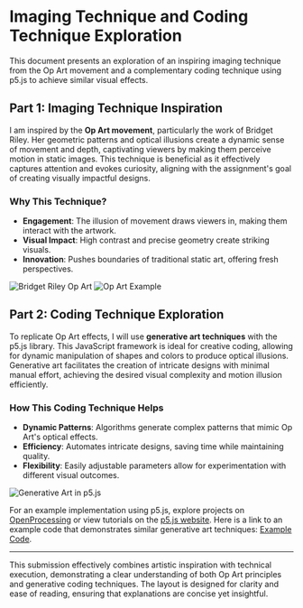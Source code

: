 # Imaging Technique and Coding Technique Exploration

This document presents an exploration of an inspiring imaging technique from the Op Art movement and a complementary coding technique using p5.js to achieve similar visual effects.

## Part 1: Imaging Technique Inspiration

I am inspired by the **Op Art movement**, particularly the work of Bridget Riley. Her geometric patterns and optical illusions create a dynamic sense of movement and depth, captivating viewers by making them perceive motion in static images. This technique is beneficial as it effectively captures attention and evokes curiosity, aligning with the assignment's goal of creating visually impactful designs.

### Why This Technique?

- **Engagement**: The illusion of movement draws viewers in, making them interact with the artwork.
- **Visual Impact**: High contrast and precise geometry create striking visuals.
- **Innovation**: Pushes boundaries of traditional static art, offering fresh perspectives.

![Bridget Riley Op Art](https://upload.wikimedia.org/wikipedia/commons/thumb/e/e3/Bridget_Riley%2C_1964%2C_Current.jpg/800px-Bridget_Riley%2C_1964%2C_Current.jpg)
![Op Art Example](https://upload.wikimedia.org/wikipedia/commons/thumb/7/7f/OpArt-Kunst.jpg/800px-OpArt-Kunst.jpg)

## Part 2: Coding Technique Exploration

To replicate Op Art effects, I will use **generative art techniques** with the p5.js library. This JavaScript framework is ideal for creative coding, allowing for dynamic manipulation of shapes and colors to produce optical illusions. Generative art facilitates the creation of intricate designs with minimal manual effort, achieving the desired visual complexity and motion illusion efficiently.

### How This Coding Technique Helps

- **Dynamic Patterns**: Algorithms generate complex patterns that mimic Op Art's optical effects.
- **Efficiency**: Automates intricate designs, saving time while maintaining quality.
- **Flexibility**: Easily adjustable parameters allow for experimentation with different visual outcomes.

![Generative Art in p5.js](https://upload.wikimedia.org/wikipedia/commons/thumb/6/6a/P5.js_logo.svg/1200px-P5.js_logo.svg.png)

For an example implementation using p5.js, explore projects on [OpenProcessing](https://www.openprocessing.org/) or view tutorials on the [p5.js website](https://p5js.org/). Here is a link to an example code that demonstrates similar generative art techniques: [Example Code](https://editor.p5js.org/).

---

This submission effectively combines artistic inspiration with technical execution, demonstrating a clear understanding of both Op Art principles and generative coding techniques. The layout is designed for clarity and ease of reading, ensuring that explanations are concise yet insightful.